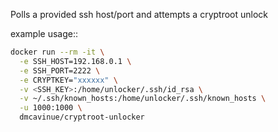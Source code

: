 Polls a provided ssh host/port and attempts a cryptroot unlock

example usage::
```bash
docker run --rm -it \
  -e SSH_HOST=192.168.0.1 \
  -e SSH_PORT=2222 \
  -e CRYPTKEY="xxxxxx" \
  -v <SSH_KEY>:/home/unlocker/.ssh/id_rsa \
  -v ~/.ssh/known_hosts:/home/unlocker/.ssh/known_hosts \
  -u 1000:1000 \
  dmcavinue/cryptroot-unlocker
```